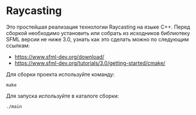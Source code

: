 # Raycasting
Это простейшая реализация технологии Raycasting на языке C++.
Перед сборкой необходимо установить или собрать из исходников библиотеку SFML версии не ниже 3.0, узнать как это сделать можно по следующим ссылкам:
+ https://www.sfml-dev.org/download/
+ https://www.sfml-dev.org/tutorials/3.0/getting-started/cmake/

Для сборки проекта используйте команду:
```
make
```
Для запуска используйте в каталоге сборки:
```
./main
```
